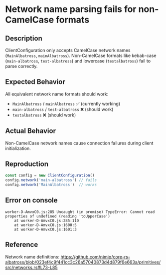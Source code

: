 # Network name parsing fails for non-CamelCase formats

## Description

ClientConfiguration only accepts CamelCase network names (`MainAlbatross`, `mainAlbatross`). Non-CamelCase formats like kebab-case (`main-albatross`, `test-albatross`) and lowercase (`testalbatross`) fail to parse correctly.

## Expected Behavior

All equivalent network name formats should work:
- `MainAlbatross` / `mainAlbatross` ✅ (currently working)
- `main-albatross` / `test-albatross` ❌ (should work)
- `testalbatross` ❌ (should work)

## Actual Behavior

Non-CamelCase network names cause connection failures during client initialization.

## Reproduction

```typescript
const config = new ClientConfiguration()
config.network('main-albatross') // fails
config.network('MainAlbatross')  // works
```

## Error on console

```
worker-D-AmvxC0.js:285 Uncaught (in promise) TypeError: Cannot read properties of undefined (reading 'toUpperCase')
    at worker-D-AmvxC0.js:285:110
    at worker-D-AmvxC0.js:1600:5
    at worker-D-AmvxC0.js:1601:3
```

## Reference

Network name definitions: https://github.com/nimiq/core-rs-albatross/blob/023ef4c9f441cc3c26a57040873d4d879f6e663a/primitives/src/networks.rs#L73-L85
